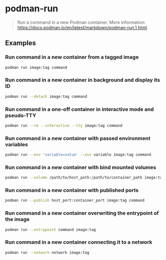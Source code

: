 # podman-run

> Run a command in a new Podman container. More information: <https://docs.podman.io/en/latest/markdown/podman-run.1.html>.

## Examples

### Run command in a new container from a tagged image

```bash
podman run image:tag command
```

### Run command in a new container in background and display its ID

```bash
podman run --detach image:tag command
```

### Run command in a one-off container in interactive mode and pseudo-TTY

```bash
podman run --rm --interactive --tty image:tag command
```

### Run command in a new container with passed environment variables

```bash
podman run --env 'variable=value' --env variable image:tag command
```

### Run command in a new container with bind mounted volumes

```bash
podman run --volume /path/to/host_path:/path/to/container_path image:tag command
```

### Run command in a new container with published ports

```bash
podman run --publish host_port:container_port image:tag command
```

### Run command in a new container overwriting the entrypoint of the image

```bash
podman run --entrypoint command image:tag
```

### Run command in a new container connecting it to a network

```bash
podman run --network network image:tag
```
